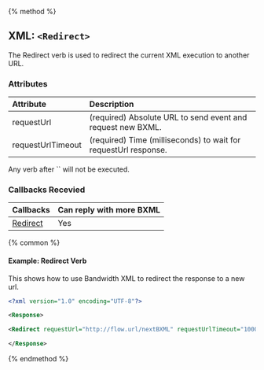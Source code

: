 {% method %}
## XML: `<Redirect>`
The Redirect verb is used to redirect the current XML execution to another URL.

### Attributes
| Attribute         | Description                                                     |
|:------------------|:----------------------------------------------------------------|
| requestUrl        | (required) Absolute URL to send event and request new BXML.     |
| requestUrlTimeout | (required) Time (milliseconds) to wait for requestUrl response. |

<aside class="alert general small">
<p>
Any verb after `<Redirect>` will not be executed.
<p>
</aside>

### Callbacks Recevied

| Callbacks                            | Can reply with more BXML |
|:-------------------------------------|:-------------------------|
| [Redirect](../callBacks/redirect.md) | Yes                      |


{% common %}
#### Example: Redirect Verb
This shows how to use Bandwidth XML to redirect the response to a new url.


```XML
<?xml version="1.0" encoding="UTF-8"?>

<Response>

<Redirect requestUrl="http://flow.url/nextBXML" requestUrlTimeout="10000"></Redirect>

</Response>
```

{% endmethod %}
